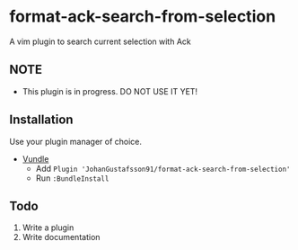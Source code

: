 # format-ack-search-from-selection
A vim plugin to search current selection with Ack

## NOTE
- This plugin is in progress. DO NOT USE IT YET!

## Installation

Use your plugin manager of choice.

- [Vundle](https://github.com/gmarik/vundle)
  - Add `Plugin 'JohanGustafsson91/format-ack-search-from-selection'`
  - Run `:BundleInstall`

## Todo

1. Write a plugin
2. Write documentation

